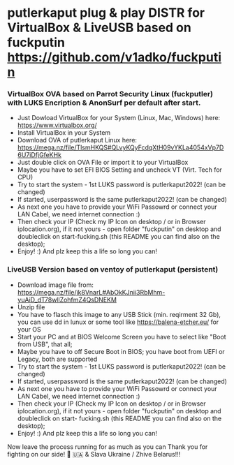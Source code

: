 # putlerkaput plug & play DISTR for VirtualBox & LiveUSB based on fuckputin https://github.com/v1adko/fuckputin

### VirtualBox OVA based on Parrot Security Linux (fuckputler) with LUKS Encription & AnonSurf per default after start.

- Just Dowload VirtualBox for your System (Linux, Mac, Windows) here: https://www.virtualbox.org/
- Install VirtualBox in your System
- Download OVA of putlerkaput Linux here: https://mega.nz/file/TlsmHKQS#QLvyKQyFcdqXtH09vYKLa4054xVp7D6U7iDfjGfeKHk
- Just double click on OVA File or import it to your VirtualBox
- Maybe you have to set EFI BIOS Setting and uncheck VT (Virt. Tech for CPU)
- Try to start the system - 1st LUKS password is putlerkaput2022! (can be changed)
- If started, userpassword is the same putlerkaput2022! (can be changed)
- As next one you have to provide your WiFi Passowrd or connect your LAN Cabel, we need internet connection :)
- Then check your IP (Check my IP Icon on desktop / or in Browser iplocation.org), if it not yours - open folder "fuckputin" on desktop and doubleclick on start-fucking.sh (this README you can find also on the desktop);
- Enjoy! :) And plz keep this a life so long you can! 

### LiveUSB Version based on ventoy of putlerkaput (persistent)

 - Download image file from: https://mega.nz/file/jk8VnarL#AbOkKJnii3RbMhm-yuAiD_dT78wllZohfmZ4QsDNEKM
 - Unzip file
 - You have to flasch this image to any USB Stick (min. reqirment 32 Gb), you can use dd in lunux or some tool like https://balena-etcher.eu/ for your OS
 - Start your PC and at BIOS Welcome Screen you have to select like "Boot from USB", that all;
 - Maybe you have to off Secure Boot  in BIOS; you have boot from UEFI or Legacy, both are supported
 - Try to start the system - 1st LUKS password is putlerkaput2022! (can be changed)
- If started, userpassword is the same putlerkaput2022! (can be changed)
- As next one you have to provide your WiFi Passowrd or connect your LAN Cabel, we need internet connection :)
- Then check your IP (Check my IP Icon on desktop / or in Browser iplocation.org), if it not yours - open folder "fuckputin" on desktop and doubleclick on start- fucking.sh (this README you can find also on the desktop);
- Enjoy! :) And plz keep this a life so long you can! 
 

Now leave the process running for as much as you can
Thank you for fighting on our side! 💪 🇺🇦 & Slava Ukraine / Zhive Belarus!!!
